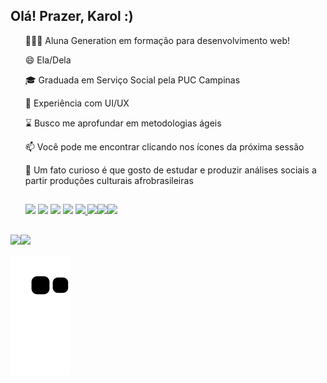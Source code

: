 ## Olá! Prazer, Karol :)


<ul>

  👩🏻‍💻 Aluna Generation em formação para desenvolvimento web!

  😄 Ela/Dela
           
🎓 Graduada em Serviço Social pela PUC Campinas
           
🎨 Experiência com UI/UX
            
⌛ Busco me aprofundar em metodologias ágeis
           
📫 Você pode me encontrar clicando nos ícones da próxima sessão
           
📝 Um fato curioso é que gosto de estudar e produzir análises sociais a partir produções culturais afrobrasileiras</ul>
  
##

</ul>
<ul><a href="https://www.instagram.com/krolynecorol/" target="_blank"><img src="https://img.shields.io/badge/-Instagram-%23E4405F?style=for-the-badge&logo=instagram&logoColor=white" target="_blank"></a> <a href="https://www.twitch.tv/karolynecorol" target="_blank"><img src="https://img.shields.io/badge/Twitch-9146FF?style=for-the-badge&logo=twitch&logoColor=white" target="_blank"></a> <a href = "mailto:contato@karolyne.corol"><img src="https://img.shields.io/badge/Gmail-D14836?style=for-the-badge&logo=gmail&logoColor=white" target="_blank"></a> <a href="https://www.linkedin.com/in/karolynescorol/" target="_blank"><img src="https://img.shields.io/badge/-LinkedIn-%230077B5?style=for-the-badge&logo=linkedin&logoColor=white" target="_blank"></a> <a href= "https://wa.me/5519971051856?text=Falar%com%Karolyne"><img src="https://img.shields.io/badge/WhatsApp-25D366?style=for-the-badge&logo=whatsapp&logoColor=white"> <a href= https://www.behance.net/krolynecorol> <img src= https://img.shields.io/badge/Behance-0054F7?style=for-the-badge&logo=behance&logoColor=white><a href=https://steamcommunity.com/id/KROUCR><img src=https://img.shields.io/badge/Steam-000000?style=for-the-badge&logo=steam&logoColor=white><a href=https://open.spotify.com/user/karolynecorol><img src=https://img.shields.io/badge/Spotify-1ED760?&style=for-the-badge&logo=spotify&logoColor=white></ul>

##
  
<a href="https://github.com/kroucr"><img height="180em" src="https://github-readme-stats.vercel.app/api/top-langs/?username=kroucr&layout=compact&langs_count=7&theme=dracula"/><img height="180em" src="https://github-readme-stats.vercel.app/api?username=kroucr&show_icons=true&theme=dracula&include_all_commits=true&count_private=true"/>
  
       


       
![Snake animation](https://github.com/kroucr/kroucr/blob/output/github-contribution-grid-snake.svg)

